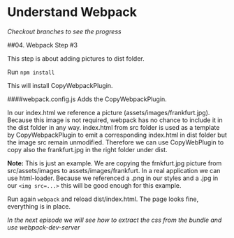 # Understand Webpack

_Checkout branches to see the progress_

##04. Webpack Step #3

This step is about adding pictures to dist folder.

Run ```npm install```

This will install CopyWebpackPlugin.

####webpack.config.js
Adds the CopyWebpackPlugin.

In our index.html we reference a picture (assets/images/frankfurt.jpg). Because this image is not required, webpack has no chance to include it in the dist folder in any way. index.html from src folder is used as a template by CopyWebpackPlugin to emit a corresponding index.html in dist folder but the image src remain unmodified. Therefore we can use CopyWebPlugin to copy also the frankfurt.jpg in the right folder under dist.

**Note:** This is just an example. We are copying the frnkfurt.jpg picture from src/assets/images to assets/images/frankfurt. In a real application we can use html-loader. Because we referenced a .png in our styles and a .jpg in our ```<img src=...>``` this will be good enough for this example.

Run again ```webpack``` and reload dist/index.html. The page looks fine, everything is in place.


_In the next episode we will see how to extract the css from the bundle and use webpack-dev-server_
